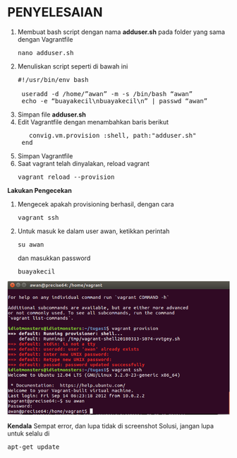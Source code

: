 # PENYELESAIAN
1. Membuat bash script dengan nama <b>adduser.sh</b> pada folder yang sama dengan Vagrantfile
    <pre>nano adduser.sh</pre>
2. Menuliskan script seperti di bawah ini
    <pre>#!/usr/bin/env bash

    useradd -d /home/”awan” -m -s /bin/bash “awan”
    echo -e “buayakecil\nbuayakecil\n” | passwd “awan”</pre>
3. Simpan file <b>adduser.sh</b>
4. Edit Vagrantfile dengan menambahkan baris berikut
    <pre>   convig.vm.provision :shell, path:"adduser.sh"
    end</pre>
5. Simpan Vagrantfile
6. Saat vagrant telah dinyalakan, reload vagrant
    <pre>vagrant reload --provision</pre>

<strong>Lakukan Pengecekan</strong>
1. Mengecek apakah provisioning berhasil, dengan cara
    <pre>vagrant ssh</pre>
2. Untuk masuk ke dalam user awan, ketikkan perintah
    <pre>su awan</pre>
    dan masukkan password <pre>buayakecil</pre>
  <img src="https://github.com/rahajengdwi/CLoud2018/blob/master/Vagrant/Image/testing.png">

<strong>Kendala</strong>
Sempat error, dan lupa tidak di screenshot
Solusi, jangan lupa untuk selalu di <pre>apt-get update</pre>
